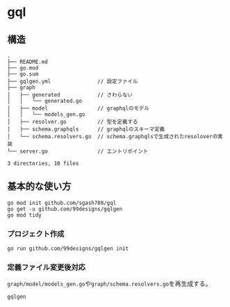 # gql

## 構造

```:bash
.
├── README.md
├── go.mod
├── go.sum
├── gqlgen.yml               // 設定ファイル
├── graph
│   ├── generated            // さわらない
│   │   └── generated.go
│   ├── model                // graphqlのモデル
│   │   └── models_gen.go
│   ├── resolver.go          // 型を定義する
│   ├── schema.graphqls      // graphqlのスキーマ定義
│   └── schema.resolvers.go  // schema.graphqlsで生成されたresoloverの実装
└── server.go                // エントリポイント

3 directories, 10 files
```

## 基本的な使い方

```:bash
go mod init github.com/sgash708/gql
go get -u github.com/99designs/gqlgen
go mod tidy
```

### プロジェクト作成

```:bash
go run github.com/99designs/gqlgen init
```

### 定義ファイル変更後対応
`graph/model/models_gen.go`や`graph/schema.resolvers.go`を再生成する。

```:bash
gqlgen
```
